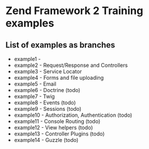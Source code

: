 # Zend Framework 2 Training examples

## List of examples as branches
 * example1 - 
 * example2 - Request/Response and Controllers
 * example3 - Service Locator
 * example4 - Forms and file uploading
 * example5 - Email
 * example6 - Doctrine (todo)
 * example7 - Twig
 * example8 - Events (todo)
 * example9 - Sessions (todo)
 * example10 - Authorization, Authentication (todo)
 * example11 - Console Routing (todo)
 * example12 - View helpers (todo)
 * example13 - Controller Plugins (todo)
 * example14 - Guzzle (todo)